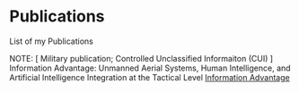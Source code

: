 # Publications
List of my Publications

NOTE: [ Military publication; Controlled Unclassified Informaiton (CUI) ] Information Advantage: Unmanned Aerial Systems, Human Intelligence, and Artificial Intelligence Integration at the Tactical Level [ Information Advantage ](https://armyeitaas.sharepoint-mil.us/teams/lessonslearned/CALL%20Publications/Forms/AllItems.aspx?id=%2Fteams%2Flessonslearned%2FCALL%20Publications%2F24%2D892%5FInformation%20Advantage%20%28Jul%2024%29%20%28CUI%29%2Epdf&parent=%2Fteams%2Flessonslearned%2FCALL%20Publications)
